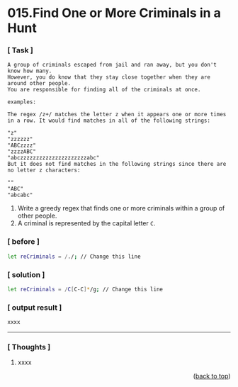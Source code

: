 <a name="topage"></a>

# 015.Find One or More Criminals in a Hunt

### [ Task ]
```
A group of criminals escaped from jail and ran away, but you don't know how many.
However, you do know that they stay close together when they are around other people.
You are responsible for finding all of the criminals at once.

examples:

The regex /z+/ matches the letter z when it appears one or more times in a row. It would find matches in all of the following strings:

"z"
"zzzzzz"
"ABCzzzz"
"zzzzABC"
"abczzzzzzzzzzzzzzzzzzzzzabc"
But it does not find matches in the following strings since there are no letter z characters:

""
"ABC"
"abcabc"
```

  1. Write a greedy regex that finds one or more criminals within a group of other people.
  2. A criminal is represented by the capital letter `C`.


### [ before ]

```sh
let reCriminals = /./; // Change this line
```

### [ solution ]

```sh
let reCriminals = /C[C-C]*/g; // Change this line
```

### [ output result ]

```sh
xxxx
```

-----

### [ Thoughts ]

  1. xxxx
  

<p align="right">(<a href="#topage">back to top</a>)</p>
<br/>
<br/>
